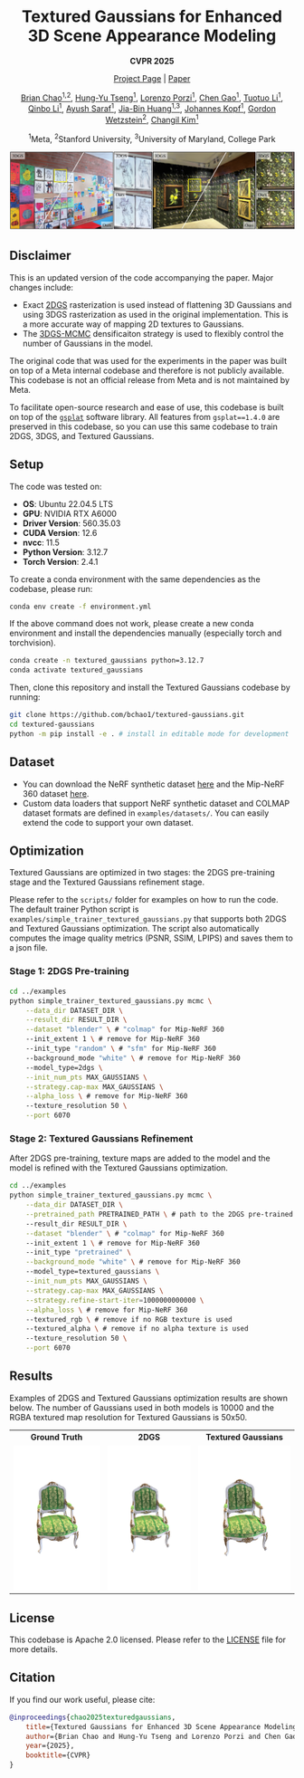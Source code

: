 <h1 align="center"> Textured Gaussians for Enhanced 3D Scene Appearance Modeling</h1>
<p align="center"><b>CVPR 2025</b></p>
<p align="center"><a href="https://textured-gaussians.github.io" target="_blank">Project Page</a> | <a href="https://arxiv.org/abs/2411.18625" target="_blank">Paper</a>


<p align="center">
<a href="https://bchao1.github.io" target="_blank">Brian Chao<sup>1,2</sup></a>, 
<a href="https://hytseng0509.github.io" target="_blank">Hung-Yu Tseng<sup>1</sup></a>, 
<a href="https://scholar.google.it/citations?user=vW1gaVEAAAAJ&hl=it" target="_blank">Lorenzo Porzi<sup>1</sup></a>, 
<a href="https://www.chengao.vision" target="_blank">Chen Gao<sup>1</sup></a>, 
<a href="https://scholar.google.com/citations?user=jGQeuBUAAAAJ" target="_blank">Tuotuo Li<sup>1</sup></a>, 
<a href="https://www.qinboli.com" target="_blank">Qinbo Li<sup>1</sup></a>, 
<a href="https://scholar.google.com/citations?user=bluhHm8AAAAJ&hl=en" target="_blank">Ayush Saraf<sup>1</sup></a>, 
<a href="https://jbhuang0604.github.io/" target="_blank">Jia-Bin Huang<sup>1,3</sup></a>, 
<a href="https://johanneskopf.de/" target="_blank">Johannes Kopf<sup>1</sup></a>,  
<a href="https://stanford.edu/~gordonwz/" target="_blank">Gordon Wetzstein<sup>2</sup></a>, 
<a href="https://changilkim.com" target="_blank">Changil Kim<sup>1</sup></a></p>

<p align="center"><sup>1</sup>Meta, <sup>2</sup>Stanford University, <sup>3</sup>University of Maryland, College Park</p>

![teaser](assets/teaser.png)

## Disclaimer

This is an updated version of the code accompanying the paper. Major changes include:
- Exact [2DGS](https://surfsplatting.github.io/) rasterization is used instead of flattening 3D Gaussians and using 3DGS rasterization as used in the original implementation. This is a more accurate way of mapping 2D textures to Gaussians.
- The [3DGS-MCMC](https://ubc-vision.github.io/3dgs-mcmc/) densificaiton strategy is used to flexibly control the number of Gaussians in the model.

The original code that was used for the experiments in the paper was built on top of a Meta internal codebase and therefore is not publicly available. This codebase is not an official release from Meta and is not maintained by Meta.

To facilitate open-source research and ease of use, this codebase is built on top of the [`gsplat`](https://github.com/nerfstudio-project/gsplat) software library. All features from `gsplat==1.4.0` are preserved in this codebase, so you can use this same codebase to train 2DGS, 3DGS, and Textured Gaussians. 


## Setup
The code was tested on:
- **OS**: Ubuntu 22.04.5 LTS
- **GPU**: NVIDIA RTX A6000
- **Driver Version**: 560.35.03 
- **CUDA Version**: 12.6
- **nvcc**: 11.5
- **Python Version**: 3.12.7
- **Torch Version**: 2.4.1

To create a conda environment with the same dependencies as the codebase, please run:
```bash
conda env create -f environment.yml
```

If the above command does not work, please create a new conda environment and install the dependencies manually (especially torch and torchvision).
```bash
conda create -n textured_gaussians python=3.12.7
conda activate textured_gaussians
```

Then, clone this repository and install the Textured Gaussians codebase by running:
```bash
git clone https://github.com/bchao1/textured-gaussians.git
cd textured-gaussians
python -m pip install -e . # install in editable mode for development
```



## Dataset
- You can download the NeRF synthetic dataset [here](https://drive.google.com/file/d/1OsiBs2udl32-1CqTXCitmov4NQCYdA9g/view?usp=share_link) and the Mip-NeRF 360 dataset [here](https://jonbarron.info/mipnerf360/).
- Custom data loaders that support NeRF synthetic dataset and COLMAP dataset formats are defined in `examples/datasets/`. You can easily extend the code to support your own dataset. 

## Optimization
Textured Gaussians are optimized in two stages: the 2DGS pre-training stage and the Textured Gaussians refinement stage. 

Please refer to the `scripts/` folder for examples on how to run the code. The default trainer Python script is `examples/simple_trainer_textured_gaussians.py` that supports both 2DGS and Textured Gaussians optimization. The script also automatically computes the image quality metrics (PSNR, SSIM, LPIPS) and saves them to a json file.

### Stage 1: 2DGS Pre-training
```bash
cd ../examples
python simple_trainer_textured_gaussians.py mcmc \
    --data_dir DATASET_DIR \
    --result_dir RESULT_DIR \
    --dataset "blender" \ # "colmap" for Mip-NeRF 360
    --init_extent 1 \ # remove for Mip-NeRF 360
    --init_type "random" \ # "sfm" for Mip-NeRF 360
    --background_mode "white" \ # remove for Mip-NeRF 360
    --model_type=2dgs \
    --init_num_pts MAX_GAUSSIANS \
    --strategy.cap-max MAX_GAUSSIANS \
    --alpha_loss \ # remove for Mip-NeRF 360
    --texture_resolution 50 \
    --port 6070
```

### Stage 2: Textured Gaussians Refinement
After 2DGS pre-training, texture maps are added to the model and the model is refined with the Textured Gaussians optimization.
```bash
cd ../examples
python simple_trainer_textured_gaussians.py mcmc \
    --data_dir DATASET_DIR \
    --pretrained_path PRETRAINED_PATH \ # path to the 2DGS pre-trained model
    --result_dir RESULT_DIR \
    --dataset "blender" \ # "colmap" for Mip-NeRF 360
    --init_extent 1 \ # remove for Mip-NeRF 360
    --init_type "pretrained" \
    --background_mode "white" \ # remove for Mip-NeRF 360
    --model_type=textured_gaussians \
    --init_num_pts MAX_GAUSSIANS \
    --strategy.cap-max MAX_GAUSSIANS \
    --strategy.refine-start-iter=1000000000000 \
    --alpha_loss \ # remove for Mip-NeRF 360                
    --textured_rgb \ # remove if no RGB texture is used
    --textured_alpha \ # remove if no alpha texture is used
    --texture_resolution 50 \
    --port 6070
```

## Results
Examples of 2DGS and Textured Gaussians optimization results are shown below. The number of Gaussians used in both models is 10000 and the RGBA textured map resolution for Textured Gaussians is 50x50.

<table>
  <tr>
    <th>Ground Truth</th>
    <th>2DGS</th>
    <th>Textured Gaussians</th>
  </tr>
  <tr>
    <td><img src="assets/gt.png" alt="ground_truth" style="width:256px; height:256px; object-fit:contain; background:#fff;"></td>
    <td><img src="assets/2dgs.png" alt="2dgs" style="width:256px; height:256px; object-fit:contain; background:#fff;"></td>
    <td><img src="assets/textured_gaussians.png" alt="textured_gaussians" style="width:256px; height:256px; object-fit:contain; background:#fff;"></td>
  </tr>
</table>


## License

This codebase is Apache 2.0 licensed. Please refer to the [LICENSE](LICENSE) file for more details.

## Citation
If you find our work useful, please cite:

```bibtex
@inproceedings{chao2025texturedgaussians,
    title={Textured Gaussians for Enhanced 3D Scene Appearance Modeling},
    author={Brian Chao and Hung-Yu Tseng and Lorenzo Porzi and Chen Gao and Tuotuo Li and Qinbo Li and Ayush Saraf and Jia-Bin Huang and Johannes Kopf and Gordon Wetzstein and Changil Kim},
    year={2025},
    booktitle={CVPR}
}
```
